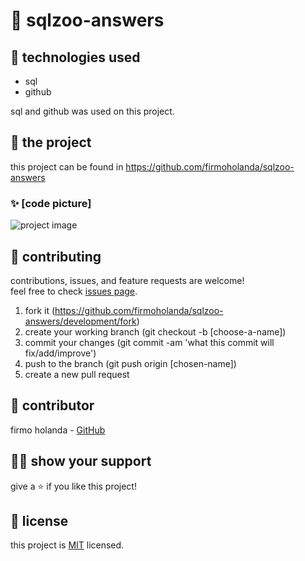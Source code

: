 # 📃 sqlzoo-answers



## 📡 technologies used

- sql
- github

sql and github was used on this project.



## 🚀 the project

this project can be found in https://github.com/firmoholanda/sqlzoo-answers



### ✨ [code picture]

<img alt="project image" src="https://github.com/firmoholanda/sqlzoo-answers/img/screen.png"/>



## 🤝 contributing

contributions, issues, and feature requests are welcome!<br/>feel free to check [issues page](https://github.com/firmoholanda/sqlzoo-answers/development/issues).

1. fork it (https://github.com/firmoholanda/sqlzoo-answers/development/fork)
2. create your working branch (git checkout -b [choose-a-name])
3. commit your changes (git commit -am 'what this commit will fix/add/improve')
4. push to the branch (git push origin [chosen-name])
5. create a new pull request



## 🤖 contributor

firmo holanda - [GitHub](https://github.com/firmoholanda)



## 🙋‍♂ show your support

give a ⭐️ if you like this project!



## 📝 license

this project is [MIT](https://github.com/firmoholanda/sqlzoo-answers/development/blob/development/license.txt) licensed.
